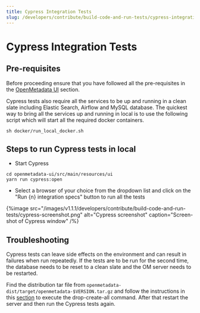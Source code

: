 ```yaml
---
title: Cypress Integration Tests
slug: /developers/contribute/build-code-and-run-tests/cypress-integration-tests
---
```


# Cypress Integration Tests

## Pre-requisites
Before proceeding ensure that you have followed all the pre-requisites in the [OpenMetadata UI](/developers/contribute/build-code-and-run-tests/openmetadata-ui) section.

Cypress tests also require all the services to be up and running in a clean slate including Elastic Search, Airflow and MySQL database. The quickest way to bring all the services up and running in local is to use the following script which will start all the required docker containers.

```shell
sh docker/run_local_docker.sh
```

## Steps to run Cypress tests in local
- Start Cypress

```shell
cd openmetadata-ui/src/main/resources/ui
yarn run cypress:open
```

- Select a browser of your choice from the dropdown list and click on the "Run {n} integration specs" button to run all the tests

{%image src="/images/v1.1.1/developers/contribute/build-code-and-run-tests/cypress-screenshot.png" alt="Cypress screenshot" caption="Screen-shot of Cypress window" /%}

## Troubleshooting
Cypress tests can leave side effects on the environment and can result in failures when run repeatedly. If the tests are to be run for the second time, the database needs to be reset to a clean slate and the OM server needs to be restarted.

Find the distribution tar file from `openmetadata-dist/target/openmetadata-$VERSION.tar.gz` and follow the instructions in this [section](/deployment/bare-metal#2.-untar-the-release-download) to execute the drop-create-all command. After that restart the server and then run the Cypress tests again.